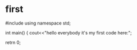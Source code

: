 # first
#include <iostream>
using namespace std;

int main()
{
cout<<"hello everybody it's my first code here:";

retrn 0;

